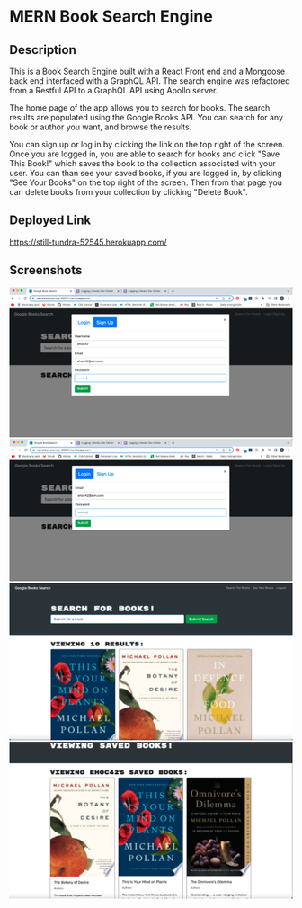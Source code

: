 # MERN Book Search Engine

## Description

This is a Book Search Engine built with a React Front end and a Mongoose back end interfaced with a GraphQL API. The search engine was refactored from a Restful API to a GraphQL API using Apollo server. 

The home page of the app allows you to search for books. The search results are populated using the Google Books API. You can search for any book or author you want, and browse the results. 

You can sign up or log in by clicking the link on the top right of the screen. Once you are logged in, you are able to search for books and click "Save This Book!" which saves the book to the collection associated with your user. You can than see your saved books, if you are logged in, by clicking "See Your Books" on the top right of the screen. Then from that page you can delete books from your collection by clicking "Delete Book". 

## Deployed Link
https://still-tundra-52545.herokuapp.com/

## Screenshots
![Sign Up](./screenshots/sign-up.png)
![Log In](./screenshots/login.png)
![Book Search Page](./screenshots/search-page.png)
![Saved Books Page](./screenshots/saved-books.png)